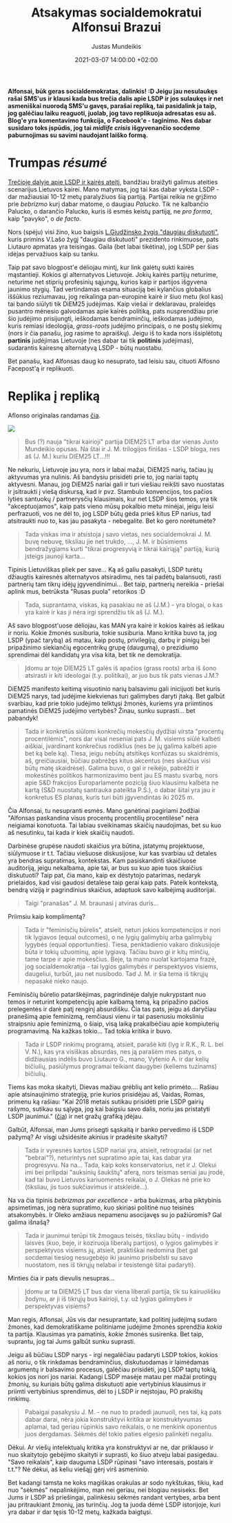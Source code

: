 ﻿---
title: Atsakymas socialdemokratui Alfonsui Brazui
date: 2021-03-07 14:00:00 +02:00
author: Justas Mundeikis
layout: post
comments: true
citation: true
image:  /assets/2021/03/07/ban.jpg
thumbnail: /assets/2021/03/07/thumb.ban.jpg
categories:
  - Politika
tags:
  - LSDP
  - Kairioji politika

---

**Alfonsai, būk geras socialdemokratas, dalinkis! :D Jeigu jau nesulaukęs rašai SMS'us ir klausi kada bus trečia dalis apie LSDP ir jos sulaukęs ir net asmeniškai nuorodą SMS'u gavęs, parašai repliką, tai pasidalink ja taip, jog galėčiau laiku reaguoti, juolab, jog tavo replikuoja adresatas esu aš. Blog'e yra komentavimo funkcija, o Facebook'e - taginimo. Nes dabar susidaro toks įspūdis, jog tai *midlife crisis* išgyvenančio socdemo paburnojimas su savimi naudojant laiško formą.**<!--more-->

# Trumpas *résumé*

[Trečioje dalyje apie LSDP ir kairės ateitį](https://lithuanian-economy.net/2021/02/21/3-dalis-lietuvos-kaires-ateitis), bandžiau braižyti galimus ateities scenarijus Lietuvos kairei. Mano matymas, jog tai kas dabar vyksta LSDP - dar mažiausiai 10-12 metų paralyžiuos šią partiją. Partijai reikia ne grįžimo prie *bebrizmo* kurį dabar matome, o daugiau *Palucko*.
Tik ne kalbančio Palucko, o darančio Palucko, kuris iš esmės keistų partiją, ne *pro forma*, kaip "pavyko", o *de facto*.

Nors (spėju) visi žino, kuo baigsis [L.Giudžinsko žygis "daugiau diskutuoti"](https://www.facebook.com/liutauras.gudzinskas/posts/10158427071744790), kuris primins V.Lašo žygį "daugiau diskutuoti" prezidento rinkimuose, pats Liutauro apmatas yra teisingas. Gaila (bet labai tikėtina), jog LSDP per šias idėjas pervažiuos kaip su tanku.

Taip pat savo blogpost'e dėliojau mintį, kur link galėtų sukti kairės mąstantieji. Kokios gi alternatyvos Lietuvoje. Jokių kairės partijų neturime, neturime net stiprių profesinių sąjungų, kurios kaip ir partijos išgyvena jaunimo stygių. Tad vertindamas esama situaciją bei kylančius globalius iššūkius reziumavau, jog reikalinga pan-europinė kairė ir šiuo metu (kol kas) tai bando siūlyti tik DiEM25 judėjimas. Kaip viešai ir deklaravau, praleidęs pusantro mėnesio galvodamas apie kairės politiką, pats nusprendžiau prie šio judėjimo prisijungti, ieškodamas bendraminčių, ieškodamas judėjimo, kuris remiasi ideologija, *grass-roots* judėjimo principais, o ne postų siekimų (nors ir čia panašu, jog rasime to apraiškų). Jeigu iš to kada nors išsiplėtotų **partinis** judėjimas Lietuvoje (nes dabar tai tik **politinis** judėjimas), sudarantis kairesnę alternatyvą LSDP - būtų nuostabu.

Bet panašu, kad Alfonsas daug ko nesuprato, tad leisiu sau, cituoti Alfosno Facepost'ą ir replikuoti.

# Replika į repliką

Aflonso originalas randamas [čia](https://www.facebook.com/alfonsas.brazas/posts/3882329558520930).

![](/assets/2021/03/07/bazas.png)

>Bus (?) nauja "tikrai kairioji" partija DIEM25 LT arba dar vienas Justo Mundeikio opusas. Na štai ir J. M. trilogijos finišas - LSDP bloga, nes aš (J. M.) kuriu DIEM25 LT...!!!

Ne nekuriu, Lietuvoje jau yra, nors ir labai mažai, DiEM25 narių, tačiau jų aktyvumas yra nulinis. Aš bandysiu prisidėti prie to, jog nariai taptų aktyvesni. Manau, jog DiEM25 nariai gali ir turi viešiau reikšti savo nuostatas ir įsitraukti į viešą diskursą, kad ir pvz. Stambulo konvencijos, tos pačios lyties santuokų / partnerysčių klausimais, kur net LSDP šios temos, yra tik "akceptuojamos", kaip pats vieno mūsų pokalbio metu minėjai, jeigu leisi perfrazuoti, vos ne dėl to, jog LSDP būtų gėda prieš kitus EP  narius, tad atsitraukti nuo to, kas jau pasakyta - nebegalite. Bet ko gero norėtumėte?

>Tada viskas ima ir atsistoja į savo vietas, nes socialdemokrai J. M. buvę nebuvę, tiksliau jie net trukdo, ..., J. M. ir būsimiems bendražygiams kurti "tikrai progresyvią ir tikrai kairiąją" partiją, kurią įsteigs jaunoji karta...

Tipinis Lietuviškas pliek per save... Ką aš galiu pasakyti, LSDP turėtų džiaugtis kairesnės alternatyvos atsiradimu, nes tai padėtų balansuoti, rasti partnerių tam tikrų idėjų įgyvendinimui... Bet taip, partnerių nereikia - priešai aplink mus, betrūksta "Rusas puola" retorikos :D

>Tada, suprantama, viskas, ką pasakiau ne aš (J.M.) - yra blogai, o kas yra kairė ir kas ji nėra irgi sprendžiu tik aš (J. M.).

Aš savo blogpost'uose dėliojau, kas MAN yra kairė ir kokios kairės aš ieškau ir noriu. Kokie žmonės susiburia, tokie susiburia. Mano kritika buvo ta, jog LSDP (ypač tarybą) aš matau, kaip postų, privilegijų, darbų ir pinigų bei pripažinimo siekiančių egocentrikų grupę (daugumą), o prezidiumo sprendimai dėl kandidatų yra visa kita, bet tik ne demokratija.

>Įdomu ar toje  DIEM25 LT galės iš apačios (grass roots) arba iš šono atsirasti ir kiti ideologai (t.y. politikai), ar juo bus tik pats vienas J.M.?

DiEM25 manifesto keitimą visuotinio narių balsavimu gali inicijuoti bet kuris DiEM25 narys, tad judėjime kiekvienas turi galimybes daryti įtaką. Bet galbūt svarbiau, kad prie tokio judėjimo telktųsi žmonės, kuriems yra priimtinos pamatinės DiEM25 judėjimo vertybės? Žinau, sunku suprasti... bet pabandyk!

>Tada ir konkretūs siūlomi konkrečių mokesčių dydžiai virsta "procentų procentilėmis", nors dar visai neseniai pats J. M. visiems siūlė kalbėti aiškiai, įvardinant konkrečius rodiklius (nes be jų galima kalbėti apie bet ką bele ką). Tiesa, jeigu nebūtų atsitikęs konfūzas su skaidrėmis, aš, greičiausiai, būčiau pabrėžęs kitus akcentus (nes skaičius visi būtų matę skaidrėse). Galima buvo, o gal ir reikėjo, pabrėžti ir mokestinės politikos harmonizavimo bent jau ES mastu svarbą, nors apie S&D frakcijos Europarlamente poziciją šiuo klausimu kalbėta ne kartą (S&D nuostatų santrauka pateikta P.S.), o dabar šitai yra jau ir konkretus ES planas, kuris turi būti įgyvendintas iki 2025 m.

Čia Alfonsai, tu nesupranti esmės. Mano ganėtinai pagiriami žodžiai "Alfonsas paskandina visus procentų procentilių procentilėse" nėra neigiamai konotuota. Tai labiau sveikinamas skaičių naudojimas, bet su kuo aš nesutinku, tai kada ir kiek skaičių naudoti.

Darbinėse grupėse naudoti skaičius yra būtina, įstatymų projektuose, siūlymuose ir t.t. Tačiau viešuose diskusijose, kur kas svarbiau už detales yra bendras supratimas, kontekstas. Kam pasiskandinti skaičiuose auditoriją, jeigu nekalbama, apie tai, ar bus su kuo apie tuos skaičius diskutuoti? Taip pat, čia mano, kaip ex dėstytojo patarimas, nedaryk prielaidos, kad visi gaudosi detalėse taip gerai kaip pats. Pateik kontekstą, bendrą viziją ir pagrindinius skaičius, adaptuok savo kalbėjimą auditorijai.

>Taigi "pranašas" J. M. braunasi į atviras duris...

Priimsiu kaip komplimentą?

>Tada ir "feminisčių būrelis", atsieit, neturi jokios kompetencijos ir nori tik lygiavos (equal outcomes), o ne lygių galimybių arba galimybių lygybės (equal opportunities). Tiesa, penktadienio vakaro diskusijoje būta ir tokių užuominų, apie lygiavą. Tačiau buvo gi ir kitų minčių, tame tarpe ir apie mokesčius. Beje, ta mano nuolat kartojama frazė, jog socialdemokratija - tai lygios galimybės ir perspektyvos visiems, daugeliui, turbūt, jau net nusibodo. Tad J. M. ir šia tema iš tikrųjų nepasakė nieko naujo.

Feminisčių būrelio patarškėjimas, pagrindinėje dalyje nukrypstant nuo temos ir neturint kompetencijų apie kalbamą temą, ką pripažino pačios prelegentės ir darė patį renginį absurdišku. Čia tas pats, jeigu aš daryčiau pranešimą apie feminizmą, remčiausi vienu ir tai pasenusiu moksliniu straipsniu apie feminizmą, o šiaip, visą laiką prakalbėčiau apie kompiuterių programavimą.  Na kažkas tokio... Tad tokia kritika ir buvo.

>Tada ir LSDP rinkimų programą, atsieit, parašė kiti (lyg ir R.K., R. L. bei V. N.), kas yra visiškas absurdas, nes ją parašėm mes patys, o didžiausias indėlis buvo Liutauro G., mano, Vytenio A. ir dar kelių bičiulių, pasiūlymus programai teikiant daugybei (keliems tuzinams) bičiulių.

Tiems kas moka skaityti, Dievas mažiau  grėblių  ant kelio primėto....
Rašiau apie atsinaujinimo strategiją, prie kurios prisidėjau aš, Vaidas, Romas, primenu ką rašiau: "Kai 2018 metais sutikau prisidėti prie LSDP gairių rašymo, sutikau su sąlyga, jog kai baigsiu savo dalis, noriu jas pristatyti LSDP jaunimui." ([čia](https://lithuanian-economy.net/2021/01/28/1-dalis-akistata-su-lsdp)) ir net gražų grafiką įdėjau.

Galbūt, Alfonsai, man Jums prisegti sąskaitą ir banko pervedimo iš LSDP pažymą? Ar visgi užsidėsite akinius ir pradėsite skaityti?

>Tada ir vyresnės kartos LSDP nariai yra, atsieit, retrogradai (ar net "bebrai"?), neturintys net supratimo apie tai, kas dabar yra progresyvu. Na na... Tada, kaip koks konservatorius, net ir J. Olekui imi bei prilipdai "auksinių šaukštų" aferą, nors teismas seniai jau įrodė, kad tai buvo Lietuvos kariuomenės reikalai, o J. Olekas nė prie ko (tiksliau, jis tuos sukčiavimus ir atskleidė...).

Na va čia tipinis *bebrizmas par excellence* - arba bukizmas, arba piktybinis apsimetimas, jog nėra supratimo, kuo skiriasi politinė nuo teisinės atsakomybės. Ir Oleko amžiaus nepamenu asocijavęs su jo pažiūromis? Gal galima išnašą?

>Tada ir jaunimui terūpi tik žmogaus teisės, tiksliau būtų - individo laisvės (kuo, beje, ir koziruoja liberalų partijos), o lygios galimybės ir perspektyvos visiems  jų, atsieit, praktiškai nedomina (bet gal socdemai tiesiog nesugebėjo iki jaunimo prisibelsti su savo nuostatom, nes iš tikrųjų nelabai ir tesistengė šitai padaryti).

Minties čia ir pats dievulis nesupras...

>Įdomu ar ta DIEM25 LT bus dar viena liberali partija, tik su kairuolišku žodynu, ar ji iš tikrųjų bus kairioji, t.y. už lygias galimybes ir perspektyvas visiems?

Man regis, Aflonsai, Jūs vis dar nesuprantate, kad politinį judėjimą sudaro žmonės, kad demokratiškame politiniame judėjime žmonės sprendžia *kokia* ta partija. Klausimas yra pamatinis, *kokie* žmonės susirenka. Bet taip, suprantu, jog tai Jums galbūt sunku suprasti.

Jeigu aš būčiau LSDP narys - irgi negalėčiau padaryti LSDP tokios, kokios aš noriu, o tik rinkdamas bendraminčius, diskutuodamas ir laimėdamas argumentų ir balsavimo procesus, galėčiau prisidėti, jog LSDP taptų tokią, kokios jos nori jos nariai. Kadangi LSDP masėje matau per mažai protingų žmonių, su kuriais būtų galima diskutuoti apie vertybinius klausimus ir priimti vertybinius sprendimus, dėl to į LSDP ir neįstojau, PO prakištų rinkimų.

>Pabaigai pasakysiu J. M. - ne nuo to pradedi jaunuoli, nes tai, ką pats dabar darai, nėra jokia konstruktyvi kritika ar   konstruktyvumas aplamai, tad geriau rūpinkis savo reikalais, o ne menkink oponentus juos dergdamas. Sėkmės dėl tokio paties elgesio palinkėti negaliu.

Dėkui. Ar viešų intelektualų kritika yra konstruktyvi ar ne, dar priklauso ir nuo skaitytojo gebėjimo skaityti ir suprasti, ko šiuo atveju labai pasigedau.
"Savo reikalais", kaip dauguma LSDP rūpinasi "savo interesais, postais ir t.t."? Nė dėkui, aš keliu viešąjį gėrį virš asmeninio.

Bet kadangi tamsta ne koks magiškas orakulas ar sodo nykštukas, tikiu, kad nuo "sėkmės" nepalinkėjimo, man nei geriau, nei blogiau nesiseks. Bet Jums ir LSDP aš priešingai, palinkėsiu sėkmės randant vertybes, arba bent jau pritraukiant žmonių, jas turinčių. Jog ta juoda dėmė LSDP istorijoje, kuri yra dabar ir dar tęsis 10-12 metų, kažkada baigtųsi.
